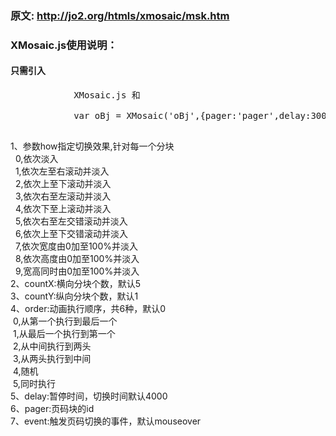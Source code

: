  <h3>原文: <a href="http://jo2.org/htmls/xmosaic/msk.htm" target="_blank">http://jo2.org/htmls/xmosaic/msk.htm</a></h3>
        <h3>XMosaic.js使用说明：</h3>
        <h4>只需引入</h4>
        <pre>
            XMosaic.js 和<br>
            var oBj = XMosaic('oBj',{pager:'pager',delay:3000,countX:5,countY:5,how:9,order:0 });
        </pre>
        1、参数how指定切换效果,针对每一个分块 <br>
            &nbsp;&nbsp;0,依次淡入<br>
            &nbsp;&nbsp;1,依次左至右滚动并淡入<br>
            &nbsp;&nbsp;2,依次上至下滚动并淡入<br>
            &nbsp;&nbsp;3,依次右至左滚动并淡入<br>
            &nbsp;&nbsp;4,依次下至上滚动并淡入<br>
            &nbsp;&nbsp;5,依次右至左交错滚动并淡入<br>
            &nbsp;&nbsp;6,依次上至下交错滚动并淡入<br>
            &nbsp;&nbsp;7,依次宽度由0加至100%并淡入<br>
            &nbsp;&nbsp;8,依次高度由0加至100%并淡入<br>
            &nbsp;&nbsp;9,宽高同时由0加至100%并淡入<br>
        2、countX:横向分块个数，默认5<br>
        3、countY:纵向分块个数，默认1<br>
        4、order:动画执行顺序，共6种，默认0<br>
            &nbsp;0,从第一个执行到最后一个<br>
            &nbsp;1,从最后一个执行到第一个<br>
            &nbsp;2,从中间执行到两头<br>
            &nbsp;3,从两头执行到中间<br>
            &nbsp;4,随机<br>
            &nbsp;5,同时执行<br>
        5、delay:暂停时间，切换时间默认4000<br>
        6、pager:页码块的id<br>
        7、event:触发页码切换的事件，默认mouseover<br>